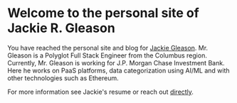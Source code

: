 # Welcome to the personal site of Jackie R. Gleason

You have reached the personal site and blog for [Jackie Gleason](/). Mr. Gleason is a Polyglot Full Stack Engineer from the Columbus region. Currently, Mr. Gleason is working for J.P. Morgan Chase Investment Bank. Here he works on PaaS platforms, data categorization using AI/ML and with other technologies such as Ethereum. 

For more information see Jackie's resume or reach out [directly](jackiegleason+jrgco@gmail.com). 

<style src="https://github.com/markdowncss/air/blob/master/css/air.css"></style>
